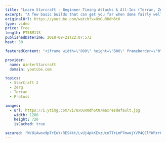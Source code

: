 ```yaml
---
title: "Learn Starcraft - Beginner Timing Attacks & All-Ins (Terran, Zerg & Protoss)"
excerpt: "A few basic builds that can get you far when done fairly well. Also important is how not to overextend and lose everything."
originalUrl: https://youtube.com/watch?v=8xOuROdh6t0
type: video
price: Free
length: PT58M11S
publishedDateTime: 2018-09-21T22:07:57Z
heat: 50

featuredContent: "<iframe width=\"800\" height=\"500\" frameborder=\"0\" src=\"https://www.youtube.com/embed/8xOuROdh6t0\" allow=\"accelerometer; autoplay; encrypted-media; gyroscope; picture-in-picture\" allowfullscreen></iframe>"

provider:
  name: WinterStarcraft
  domain: youtube.com

topics:
  - StarCraft 2
  - Zerg
  - Terran
  - Protoss

images:
  - url: https://i.ytimg.com/vi/8xOuROdh6t0/maxresdefault.jpg
    width: 1280
    height: 720
    isCached: true

secured: "W/UiAwox9pTrEuY/RES4kt/LvUj4pkKEvzUcoTTrLmP7mwnjYVP4QElYWRrrGRLzb62/WMIyTPyb2eGUxImUhq/GufWHWYEEtah+yYfDJ/prIa26h6fjOEEAa/w6o94Pn+N7pH0ctx6iV9/7nToQGP/ivUMdlsHifJ3S3H2AXbSl/kkNDyX5rHgRfQZr86mPXYVVn5ixoqTr4+T0vsBxuGUlsktKqYpzORc0NHWH3hoHPgzLTyFjq0HWaS0zGRQsEqQc40HLCZrSfXOxdUlOdfkFujS6DenoDMWsdp3HH5RZpM8mCuoQmFQVEgelmLfEYS4cz2zHFkkutnGgC5pSznaeG2MecMG4VFkaueZS1y8u3sugvQZXyAyJ4TZ3jYA3WQChzQ6znUlf7Ess/liv1j2EhBDbjDwdmCy37grFbsk=;2nkeT5OooIPT/Q7wUiF+6A=="
---
```



